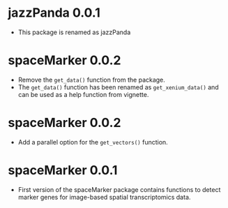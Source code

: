 # jazzPanda 0.0.1
* This package is renamed as jazzPanda 

# spaceMarker 0.0.2

* Remove the `get_data()` function from the package. 
* The `get_data()` function has been renamed as `get_xenium_data()` and 
    can be used as a help function from vignette. 

# spaceMarker 0.0.2

* Add a parallel option for the `get_vectors()` function. 

# spaceMarker 0.0.1

* First version of the spaceMarker package contains functions to detect marker
genes for image-based spatial transcriptomics data. 
